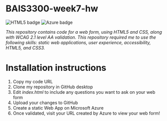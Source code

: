 # BAIS3300-week7-hw

![HTML5 badge](https://img.shields.io/badge/HTML5-E34F26?style=flat-square&logo=HTML5&logoColor=white)
![Azure badge](https://img.shields.io/badge/Microsoft_Azure-0089D6?style=for-the-badge&logo=microsoft-azure&logoColor=white)

*This repository contains code for a web form, using HTML5 and CSS, along with WCAG 2.1 level AA validation. This repository required me to use the following skills: static web applications, user experience, accessibility, HTML5, and CSS3.*

# Installation instructions
1. Copy my code URL
2. Clone my repository in GitHub desktop
3. Edit *index.html* to include any questions you want to ask on your web form
4. Upload your changes to GitHub
5. Create a static Web App on Microsoft Azure
6. Once validated, visit your URL created by Azure to view your web form!
